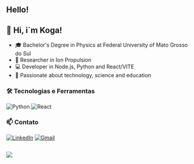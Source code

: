 ## Hello!

## 👋 Hi, i´m Koga!
- 🎓 Bachelor's Degree in Physics at Federal University of Mato Grosso do Sul
- 🧪 Researcher in Ion Propulsion
- 💻 Developer in Node.js, Python and React/VITE
- 🚀 Passionate about technology, science and education

### 🛠️ Tecnologias e Ferramentas
![Python](https://img.shields.io/badge/Python-3670A0?style=for-the-badge&logo=python&logoColor=ffdd54)
![React](https://img.shields.io/badge/React-20232A?style=for-the-badge&logo=react&logoColor=61DAFB)

### 📫 Contato
[![LinkedIn](https://img.shields.io/badge/-LinkedIn-blue?style=flat-square&logo=linkedin&logoColor=white)](https://linkedin.com/in/)
[![Gmail](https://img.shields.io/badge/-Email-D14836?style=flat-square&logo=gmail&logoColor=white)](mailto:gustavokoga31@gmail.com)


  ##
  
  <div>
  <a href="https://www.instagram.com/_gustavokoga_/" target="_blank"><img src="https://img.shields.io/badge/-Instagram-%23E4405F?style=for-the-badge&logo=instagram&logoColor=white" target="_blank"></a>
  </div>
